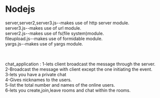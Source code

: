 # Nodejs
server,server2,server3.js--makes use of http server module.<br/>
server3.js--makes use of url module.<br/>
server2.js--makes use of fs(file system)module.<br/>
fileupload.js--makes use of formidable module.<br/>
yargs.js--makes use of yargs module.<br/><br/><br/>

chat_application : 1-lets client broadcast the message through the server. <br/>
		   2-Broadcast the message with client except the one initiating the event. <br/>
		   3-lets you have a private chat<br/>
	           4-Gives nicknames to the users.<br/>
		   5-list the total number and names of the online users.<br/>
		   6-lets you create,join,leave rooms and chat within the rooms.<br/> 
